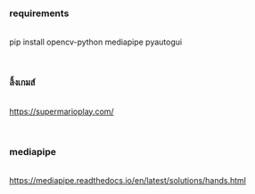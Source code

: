  <h3>requirements</h3><br>
 pip install opencv-python mediapipe pyautogui

 <br><h3>ลิ้งเกมส์</h3><br>
 https://supermarioplay.com/

 <br><h3>mediapipe</h3><br>
 https://mediapipe.readthedocs.io/en/latest/solutions/hands.html